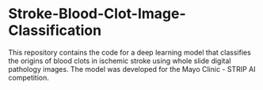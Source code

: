 # Stroke-Blood-Clot-Image-Classification
This repository contains the code for a deep learning model that classifies the origins of blood clots in ischemic stroke using whole slide digital pathology images. The model was developed for the Mayo Clinic - STRIP AI competition.
